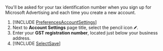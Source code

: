 You'll be asked for your tax identification number when you sign up for Microsoft Advertising and each time you create a new account.

1. [!INCLUDE [PreferencesAccountSettings](./PreferencesAccountSettings.md)]
1. Next to **Account Settings** page title, select the pencil icon ![pencil icon](../../images/BA_icon_edit.png).
1. Enter your **GST registration number**, located just below your business address.
1. [!INCLUDE [SelectSave](./SelectSave.md)]


